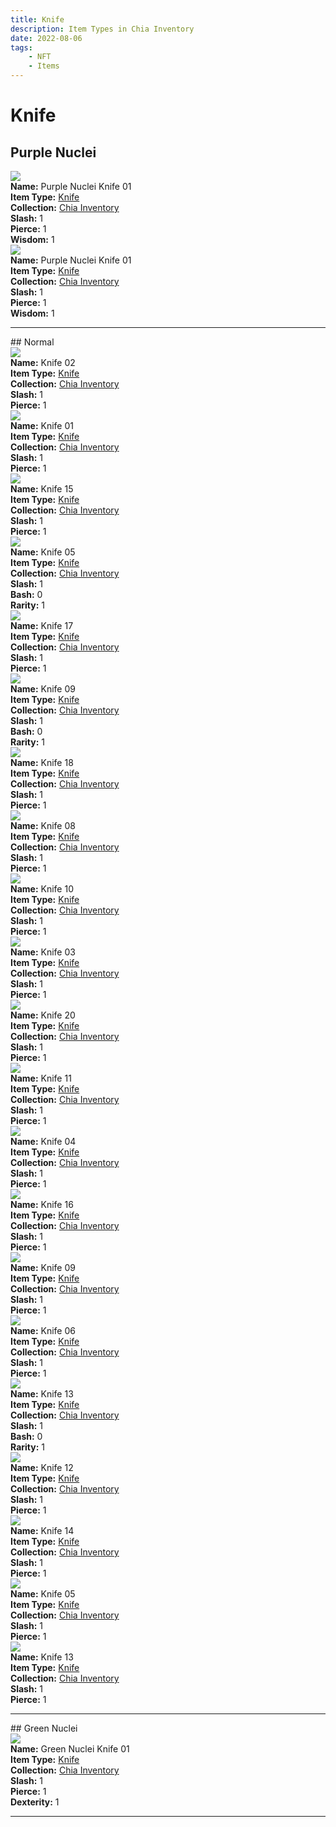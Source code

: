 ```yaml
---
title: Knife
description: Item Types in Chia Inventory
date: 2022-08-06
tags:
    - NFT
    - Items
---
```


# Knife
## Purple Nuclei

<div class="item_thumbnail">
<a href="../../../Weapon/Knife/Knife"><img loading="lazy" src="https://usr4kfmhsgxhspcdwhkrc3dhc5ns6tvwr2d4ic4jqve2ffn4igmq.arweave.net/pKPFFYeRrnk8Q7HVEWxnF1svTraOh8QLiYVJopW8QZk"></a><br/>
<div><strong>Name:</strong> Purple Nuclei Knife 01</div>
<div><strong>Item Type:</strong> <a href="../../../Weapon/Knife/Knife">Knife</a></div>
<div><strong>Collection:</strong> <a href="https://www.spacescan.io/xch/nft/collection/col16fpva26fhdjp2echs3cr7c30gzl7qe67hu9grtsjcqldz354asjsyzp6wx">Chia Inventory</a></div>
<div><strong>Slash:</strong> 1</div>
<div><strong>Pierce:</strong> 1</div>
<div><strong>Wisdom:</strong> 1</div>
</div>
<div class="item_thumbnail">
<a href="../../../Weapon/Knife/Knife"><img loading="lazy" src="https://ei3xooyi2f3nzyakfxgolovleanjfz4fqpgbxr2icbt6lbr3.arweave.net/Ijd3OwjRdtzgCi-3M5bqrIBqS54WDzBvHSBBn5_YY70"></a><br/>
<div><strong>Name:</strong> Purple Nuclei Knife 01</div>
<div><strong>Item Type:</strong> <a href="../../../Weapon/Knife/Knife">Knife</a></div>
<div><strong>Collection:</strong> <a href="https://www.spacescan.io/xch/nft/collection/col16fpva26fhdjp2echs3cr7c30gzl7qe67hu9grtsjcqldz354asjsyzp6wx">Chia Inventory</a></div>
<div><strong>Slash:</strong> 1</div>
<div><strong>Pierce:</strong> 1</div>
<div><strong>Wisdom:</strong> 1</div>
</div>
<hr style="clear:both;"/>
## Normal

<div class="item_thumbnail">
<a href="../../../Weapon/Knife/Knife"><img loading="lazy" src="https://w2sul3pckelhjpkxnw3tiamqnnmpstqog2wamyruoheui4rqga.arweave.net/tqVF7e_JRFnS9V223NAGQa1j5Tg42rAZiNHHJRHIwMI"></a><br/>
<div><strong>Name:</strong> Knife 02</div>
<div><strong>Item Type:</strong> <a href="../../../Weapon/Knife/Knife">Knife</a></div>
<div><strong>Collection:</strong> <a href="https://www.spacescan.io/xch/nft/collection/col16fpva26fhdjp2echs3cr7c30gzl7qe67hu9grtsjcqldz354asjsyzp6wx">Chia Inventory</a></div>
<div><strong>Slash:</strong> 1</div>
<div><strong>Pierce:</strong> 1</div>
</div>
<div class="item_thumbnail">
<a href="../../../Weapon/Knife/Knife"><img loading="lazy" src="https://fy6yc6bjxoue2tq3xlyr3bjxyz3dzivvmzrxfrpjr4u64rcu.arweave.net/Lj2BeCm7qE1O__G7rxHYU3xnY8orVmY-3LF6Y8p7kRU"></a><br/>
<div><strong>Name:</strong> Knife 01</div>
<div><strong>Item Type:</strong> <a href="../../../Weapon/Knife/Knife">Knife</a></div>
<div><strong>Collection:</strong> <a href="https://www.spacescan.io/xch/nft/collection/col16fpva26fhdjp2echs3cr7c30gzl7qe67hu9grtsjcqldz354asjsyzp6wx">Chia Inventory</a></div>
<div><strong>Slash:</strong> 1</div>
<div><strong>Pierce:</strong> 1</div>
</div>
<div class="item_thumbnail">
<a href="../../../Weapon/Knife/Knife"><img loading="lazy" src="https://ha5ar3ujf2dhmqpubncreeror7nttil6rwne2xrbfvufw5hh2u.arweave.net/ODoI7okuhnZB9AtFEhIuj9s5oX6Nmk1e-IS1oW3Tn1c"></a><br/>
<div><strong>Name:</strong> Knife 15</div>
<div><strong>Item Type:</strong> <a href="../../../Weapon/Knife/Knife">Knife</a></div>
<div><strong>Collection:</strong> <a href="https://www.spacescan.io/xch/nft/collection/col16fpva26fhdjp2echs3cr7c30gzl7qe67hu9grtsjcqldz354asjsyzp6wx">Chia Inventory</a></div>
<div><strong>Slash:</strong> 1</div>
<div><strong>Pierce:</strong> 1</div>
</div>
<div class="item_thumbnail">
<a href="../../../Weapon/Knife/Knife"><img loading="lazy" src="https://6lyfqorfwdnarehugsns6m3od3jgmxhcly3w2g4433l26nzd46ma.arweave.net/8vBYOiWw2giQ9DSbLzNuHtJmXOJeN20bnN7Xrzcj55g"></a><br/>
<div><strong>Name:</strong> Knife 05</div>
<div><strong>Item Type:</strong> <a href="../../../Weapon/Knife/Knife">Knife</a></div>
<div><strong>Collection:</strong> <a href="https://www.spacescan.io/xch/nft/collection/col16fpva26fhdjp2echs3cr7c30gzl7qe67hu9grtsjcqldz354asjsyzp6wx">Chia Inventory</a></div>
<div><strong>Slash:</strong> 1</div>
<div><strong>Bash:</strong> 0</div>
<div><strong>Rarity:</strong> 1</div>
</div>
<div class="item_thumbnail">
<a href="../../../Weapon/Knife/Knife"><img loading="lazy" src="https://cbceukhm3hzebj2x2vo7hifkv2mhqk62ivqf4h6fjyxphrkidrqa.arweave.net/EERKKOzZ8kCnV9Vd86Cqrph4K9pFYF4fxU4u88VIHGA"></a><br/>
<div><strong>Name:</strong> Knife 17</div>
<div><strong>Item Type:</strong> <a href="../../../Weapon/Knife/Knife">Knife</a></div>
<div><strong>Collection:</strong> <a href="https://www.spacescan.io/xch/nft/collection/col16fpva26fhdjp2echs3cr7c30gzl7qe67hu9grtsjcqldz354asjsyzp6wx">Chia Inventory</a></div>
<div><strong>Slash:</strong> 1</div>
<div><strong>Pierce:</strong> 1</div>
</div>
<div class="item_thumbnail">
<a href="../../../Weapon/Knife/Knife"><img loading="lazy" src="https://zg6h25darmkevd5r3bwwoxpkm7hswpkeeusogh2mnohnngb3.arweave.net/ybx9dGCLFEqPs__dhtZ13qZ88rPUQlJOMfTGuO1pg7Y"></a><br/>
<div><strong>Name:</strong> Knife 09</div>
<div><strong>Item Type:</strong> <a href="../../../Weapon/Knife/Knife">Knife</a></div>
<div><strong>Collection:</strong> <a href="https://www.spacescan.io/xch/nft/collection/col16fpva26fhdjp2echs3cr7c30gzl7qe67hu9grtsjcqldz354asjsyzp6wx">Chia Inventory</a></div>
<div><strong>Slash:</strong> 1</div>
<div><strong>Bash:</strong> 0</div>
<div><strong>Rarity:</strong> 1</div>
</div>
<div class="item_thumbnail">
<a href="../../../Weapon/Knife/Knife"><img loading="lazy" src="https://y7b3awp3bbdn6xjof5iaaa2andb5uyl7emermg2ps7m2huqoyhjq.arweave.net/x8OwWfsIRt9dLi9QAANAaMPaYX8jCRYbT5fZo9IOwdM"></a><br/>
<div><strong>Name:</strong> Knife 18</div>
<div><strong>Item Type:</strong> <a href="../../../Weapon/Knife/Knife">Knife</a></div>
<div><strong>Collection:</strong> <a href="https://www.spacescan.io/xch/nft/collection/col16fpva26fhdjp2echs3cr7c30gzl7qe67hu9grtsjcqldz354asjsyzp6wx">Chia Inventory</a></div>
<div><strong>Slash:</strong> 1</div>
<div><strong>Pierce:</strong> 1</div>
</div>
<div class="item_thumbnail">
<a href="../../../Weapon/Knife/Knife"><img loading="lazy" src="https://hsvcfgj2gqub6x25hmkso2occjpjmjhgsks4djljaqxcmkskro7q.arweave.net/PKoimTo0KB9fXTsVJ2nCEl6WJOaSpcGlaQQuJipKi78"></a><br/>
<div><strong>Name:</strong> Knife 08</div>
<div><strong>Item Type:</strong> <a href="../../../Weapon/Knife/Knife">Knife</a></div>
<div><strong>Collection:</strong> <a href="https://www.spacescan.io/xch/nft/collection/col16fpva26fhdjp2echs3cr7c30gzl7qe67hu9grtsjcqldz354asjsyzp6wx">Chia Inventory</a></div>
<div><strong>Slash:</strong> 1</div>
<div><strong>Pierce:</strong> 1</div>
</div>
<div class="item_thumbnail">
<a href="../../../Weapon/Knife/Knife"><img loading="lazy" src="https://c6edyfknnwlbxjahq2h3elb2c5hqr4zpbnfljiws3h6iceffe4.arweave.net/F4g8FU1tlhukB4aPsiw6F08I8y8LSrSi0tn8g-RClJ4"></a><br/>
<div><strong>Name:</strong> Knife 10</div>
<div><strong>Item Type:</strong> <a href="../../../Weapon/Knife/Knife">Knife</a></div>
<div><strong>Collection:</strong> <a href="https://www.spacescan.io/xch/nft/collection/col16fpva26fhdjp2echs3cr7c30gzl7qe67hu9grtsjcqldz354asjsyzp6wx">Chia Inventory</a></div>
<div><strong>Slash:</strong> 1</div>
<div><strong>Pierce:</strong> 1</div>
</div>
<div class="item_thumbnail">
<a href="../../../Weapon/Knife/Knife"><img loading="lazy" src="https://ibtb27x2blob6zd4m3vy6g5wyf3uppegcxm7upklfez3em5o.arweave.net/QGY_dfvoK3B9kfGbrjxu2w_XdHvIYV2fo9SykzsjOuo"></a><br/>
<div><strong>Name:</strong> Knife 03</div>
<div><strong>Item Type:</strong> <a href="../../../Weapon/Knife/Knife">Knife</a></div>
<div><strong>Collection:</strong> <a href="https://www.spacescan.io/xch/nft/collection/col16fpva26fhdjp2echs3cr7c30gzl7qe67hu9grtsjcqldz354asjsyzp6wx">Chia Inventory</a></div>
<div><strong>Slash:</strong> 1</div>
<div><strong>Pierce:</strong> 1</div>
</div>
<div class="item_thumbnail">
<a href="../../../Weapon/Knife/Knife"><img loading="lazy" src="https://j52icybw26nbo55ktjcnf6ic5g666ii2ofer5xbia3p4rkhowfwq.arweave.net/T3SBYDbXmhd3qppE0vkC6b3vIRpxSR7cKAbfyKjusW0"></a><br/>
<div><strong>Name:</strong> Knife 20</div>
<div><strong>Item Type:</strong> <a href="../../../Weapon/Knife/Knife">Knife</a></div>
<div><strong>Collection:</strong> <a href="https://www.spacescan.io/xch/nft/collection/col16fpva26fhdjp2echs3cr7c30gzl7qe67hu9grtsjcqldz354asjsyzp6wx">Chia Inventory</a></div>
<div><strong>Slash:</strong> 1</div>
<div><strong>Pierce:</strong> 1</div>
</div>
<div class="item_thumbnail">
<a href="../../../Weapon/Knife/Knife"><img loading="lazy" src="https://rszpsnwuku6gb2xkzb6aq4uhmlscsvkdskbpqn4resfkcxxwyi.arweave.net/jLL5NtRVP_GDq6sh8CHKHYuQpVUOSgvg3kSSKoV72wo"></a><br/>
<div><strong>Name:</strong> Knife 11</div>
<div><strong>Item Type:</strong> <a href="../../../Weapon/Knife/Knife">Knife</a></div>
<div><strong>Collection:</strong> <a href="https://www.spacescan.io/xch/nft/collection/col16fpva26fhdjp2echs3cr7c30gzl7qe67hu9grtsjcqldz354asjsyzp6wx">Chia Inventory</a></div>
<div><strong>Slash:</strong> 1</div>
<div><strong>Pierce:</strong> 1</div>
</div>
<div class="item_thumbnail">
<a href="../../../Weapon/Knife/Knife"><img loading="lazy" src="https://hmurdfcjonnji4dio7aetozwwenfuh3yb5kmyk4zwmj2e43kmi.arweave.net/OykRlElzWpR-waHfASbs2sRpaH3gPVMwrmbMTonNqYo"></a><br/>
<div><strong>Name:</strong> Knife 04</div>
<div><strong>Item Type:</strong> <a href="../../../Weapon/Knife/Knife">Knife</a></div>
<div><strong>Collection:</strong> <a href="https://www.spacescan.io/xch/nft/collection/col16fpva26fhdjp2echs3cr7c30gzl7qe67hu9grtsjcqldz354asjsyzp6wx">Chia Inventory</a></div>
<div><strong>Slash:</strong> 1</div>
<div><strong>Pierce:</strong> 1</div>
</div>
<div class="item_thumbnail">
<a href="../../../Weapon/Knife/Knife"><img loading="lazy" src="https://gtfldd5its2zspeuiimxmy4r54hrntkg7e6bemkce2fut54ffsba.arweave.net/NMqxj6ictZk8lEIZdmOR7w8WzUb5PBIxQiaLSfeFLII"></a><br/>
<div><strong>Name:</strong> Knife 16</div>
<div><strong>Item Type:</strong> <a href="../../../Weapon/Knife/Knife">Knife</a></div>
<div><strong>Collection:</strong> <a href="https://www.spacescan.io/xch/nft/collection/col16fpva26fhdjp2echs3cr7c30gzl7qe67hu9grtsjcqldz354asjsyzp6wx">Chia Inventory</a></div>
<div><strong>Slash:</strong> 1</div>
<div><strong>Pierce:</strong> 1</div>
</div>
<div class="item_thumbnail">
<a href="../../../Weapon/Knife/Knife"><img loading="lazy" src="https://22fqtmovrvnasnybrhdgeu6pnifmvj64wl3gjm5q5rccmewpaq.arweave.net/1osJsdWNWgk3AYnGYlP-PagrKp9yy9mSzsOxEJhLPBA"></a><br/>
<div><strong>Name:</strong> Knife 09</div>
<div><strong>Item Type:</strong> <a href="../../../Weapon/Knife/Knife">Knife</a></div>
<div><strong>Collection:</strong> <a href="https://www.spacescan.io/xch/nft/collection/col16fpva26fhdjp2echs3cr7c30gzl7qe67hu9grtsjcqldz354asjsyzp6wx">Chia Inventory</a></div>
<div><strong>Slash:</strong> 1</div>
<div><strong>Pierce:</strong> 1</div>
</div>
<div class="item_thumbnail">
<a href="../../../Weapon/Knife/Knife"><img loading="lazy" src="https://kaqikv2v42xleuf4chh6ke6fz7pb6regn5ye256626fvlbk4.arweave.net/UCCFV1XmrrJQvBHP5RPFz94f_R_IZvcE133te-LVYVc"></a><br/>
<div><strong>Name:</strong> Knife 06</div>
<div><strong>Item Type:</strong> <a href="../../../Weapon/Knife/Knife">Knife</a></div>
<div><strong>Collection:</strong> <a href="https://www.spacescan.io/xch/nft/collection/col16fpva26fhdjp2echs3cr7c30gzl7qe67hu9grtsjcqldz354asjsyzp6wx">Chia Inventory</a></div>
<div><strong>Slash:</strong> 1</div>
<div><strong>Pierce:</strong> 1</div>
</div>
<div class="item_thumbnail">
<a href="../../../Weapon/Knife/Knife"><img loading="lazy" src="https://laxurzrwjio7olzibdrozcdg4eycpngqipsh2zz3neeljtjw3ykq.arweave.net/WC9I5jZKHfcvKAji7Ihm4TAntNBD5H1nO2kItM023hU"></a><br/>
<div><strong>Name:</strong> Knife 13</div>
<div><strong>Item Type:</strong> <a href="../../../Weapon/Knife/Knife">Knife</a></div>
<div><strong>Collection:</strong> <a href="https://www.spacescan.io/xch/nft/collection/col16fpva26fhdjp2echs3cr7c30gzl7qe67hu9grtsjcqldz354asjsyzp6wx">Chia Inventory</a></div>
<div><strong>Slash:</strong> 1</div>
<div><strong>Bash:</strong> 0</div>
<div><strong>Rarity:</strong> 1</div>
</div>
<div class="item_thumbnail">
<a href="../../../Weapon/Knife/Knife"><img loading="lazy" src="https://536qvpg6utn4t4c2uhzkk2t3gzyeuzdjixsrndyzhacxtenywa.arweave.net/7v0KvN6k28-nwWqHypWp7NnBKZGlF5RaPGTgFeZG4sA"></a><br/>
<div><strong>Name:</strong> Knife 12</div>
<div><strong>Item Type:</strong> <a href="../../../Weapon/Knife/Knife">Knife</a></div>
<div><strong>Collection:</strong> <a href="https://www.spacescan.io/xch/nft/collection/col16fpva26fhdjp2echs3cr7c30gzl7qe67hu9grtsjcqldz354asjsyzp6wx">Chia Inventory</a></div>
<div><strong>Slash:</strong> 1</div>
<div><strong>Pierce:</strong> 1</div>
</div>
<div class="item_thumbnail">
<a href="../../../Weapon/Knife/Knife"><img loading="lazy" src="https://fgfrlw326ithvic7afqd57e6yiqxzi2iejsyvw52r4pimbtcwy.arweave.net/KYsV23ryJnqgXwFgPvyewiF8o-0giZYrbuo8ehgZits"></a><br/>
<div><strong>Name:</strong> Knife 14</div>
<div><strong>Item Type:</strong> <a href="../../../Weapon/Knife/Knife">Knife</a></div>
<div><strong>Collection:</strong> <a href="https://www.spacescan.io/xch/nft/collection/col16fpva26fhdjp2echs3cr7c30gzl7qe67hu9grtsjcqldz354asjsyzp6wx">Chia Inventory</a></div>
<div><strong>Slash:</strong> 1</div>
<div><strong>Pierce:</strong> 1</div>
</div>
<div class="item_thumbnail">
<a href="../../../Weapon/Knife/Knife"><img loading="lazy" src="https://lgb7crrtn6tmihm3hcszk5zrrxeoy7vucjbwp6vkjbled5gr.arweave.net/WYPxRjNvpsQdmzillXcxj-cjsfrQS-Q2f6qkhWQfTR0"></a><br/>
<div><strong>Name:</strong> Knife 05</div>
<div><strong>Item Type:</strong> <a href="../../../Weapon/Knife/Knife">Knife</a></div>
<div><strong>Collection:</strong> <a href="https://www.spacescan.io/xch/nft/collection/col16fpva26fhdjp2echs3cr7c30gzl7qe67hu9grtsjcqldz354asjsyzp6wx">Chia Inventory</a></div>
<div><strong>Slash:</strong> 1</div>
<div><strong>Pierce:</strong> 1</div>
</div>
<div class="item_thumbnail">
<a href="../../../Weapon/Knife/Knife"><img loading="lazy" src="https://annrcosufgdjuw4htfbs6uyfd3bsf46kfv27db4mq3lzpdqiau.arweave.net/-A1sROlQphppbh5lDL1MFHsMi88otdfGHjIbXl44IBc"></a><br/>
<div><strong>Name:</strong> Knife 13</div>
<div><strong>Item Type:</strong> <a href="../../../Weapon/Knife/Knife">Knife</a></div>
<div><strong>Collection:</strong> <a href="https://www.spacescan.io/xch/nft/collection/col16fpva26fhdjp2echs3cr7c30gzl7qe67hu9grtsjcqldz354asjsyzp6wx">Chia Inventory</a></div>
<div><strong>Slash:</strong> 1</div>
<div><strong>Pierce:</strong> 1</div>
</div>
<hr style="clear:both;"/>
## Green Nuclei

<div class="item_thumbnail">
<a href="../../../Weapon/Knife/Knife"><img loading="lazy" src="https://5aq4pd3rj2l5vky4jlxu2tuzv6kzdwbrisz2fhdud4thi3ht.arweave.net/-6C_HHj3FOl9qrHErvTU6Zr5WR2DFEs6KcdB8mdGzzI"></a><br/>
<div><strong>Name:</strong> Green Nuclei Knife 01</div>
<div><strong>Item Type:</strong> <a href="../../../Weapon/Knife/Knife">Knife</a></div>
<div><strong>Collection:</strong> <a href="https://www.spacescan.io/xch/nft/collection/col16fpva26fhdjp2echs3cr7c30gzl7qe67hu9grtsjcqldz354asjsyzp6wx">Chia Inventory</a></div>
<div><strong>Slash:</strong> 1</div>
<div><strong>Pierce:</strong> 1</div>
<div><strong>Dexterity:</strong> 1</div>
</div>
<hr style="clear:both;"/>


